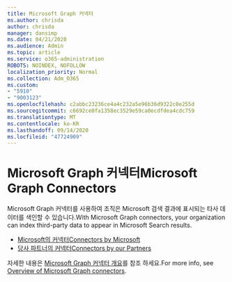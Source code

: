 ```yaml
---
title: Microsoft Graph 커넥터
ms.author: chrisda
author: chrisda
manager: dansimp
ms.date: 04/21/2020
ms.audience: Admin
ms.topic: article
ms.service: o365-administration
ROBOTS: NOINDEX, NOFOLLOW
localization_priority: Normal
ms.collection: Adm_O365
ms.custom:
- "5910"
- "9003123"
ms.openlocfilehash: c2abbc23236ce4a4c232a5e96b36d9322c0e255d
ms.sourcegitcommit: c6692ce0fa1358ec3529e59ca0ecdfdea4cdc759
ms.translationtype: MT
ms.contentlocale: ko-KR
ms.lasthandoff: 09/14/2020
ms.locfileid: "47724909"
---
```

# <a name="microsoft-graph-connectors"></a><span data-ttu-id="8dc76-102">Microsoft Graph 커넥터</span><span class="sxs-lookup"><span data-stu-id="8dc76-102">Microsoft Graph Connectors</span></span>

<span data-ttu-id="8dc76-103">Microsoft Graph 커넥터를 사용하여 조직은 Microsoft 검색 결과에 표시되는 타사 데이터를 색인할 수 있습니다.</span><span class="sxs-lookup"><span data-stu-id="8dc76-103">With Microsoft Graph connectors, your organization can index third-party data to appear in Microsoft Search results.</span></span>

- [<span data-ttu-id="8dc76-104">Microsoft의 커넥터</span><span class="sxs-lookup"><span data-stu-id="8dc76-104">Connectors by Microsoft</span></span>](https://docs.microsoft.com/microsoftsearch/connectors-gallery#Microsoft)
- [<span data-ttu-id="8dc76-105">당사 파트너의 커넥터</span><span class="sxs-lookup"><span data-stu-id="8dc76-105">Connectors by our Partners</span></span>](https://docs.microsoft.com/microsoftsearch/connectors-gallery#Partners)

<span data-ttu-id="8dc76-106">자세한 내용은  [Microsoft Graph 커넥터 개요](https://docs.microsoft.com/microsoftsearch/connectors-overview)를 참조 하세요.</span><span class="sxs-lookup"><span data-stu-id="8dc76-106">For more info, see  [Overview of Microsoft Graph connectors](https://docs.microsoft.com/microsoftsearch/connectors-overview).</span></span>
